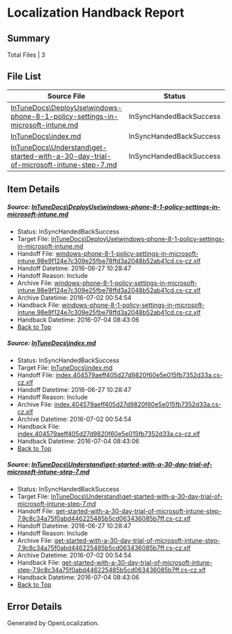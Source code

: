 # <a name='report-top'></a> Localization Handback Report

## Summary
 Total Files | 3

## File List
 Source File | Status | Details 
 ----------- | ------ | ------- 
 [InTuneDocs\DeployUse\windows-phone-8-1-policy-settings-in-microsoft-intune.md](https://github.com/Microsoft/IntuneDocs-pr/blob/a280fcbecf82e6ff27e40d2d53331b3988953ff7/InTuneDocs/DeployUse/windows-phone-8-1-policy-settings-in-microsoft-intune.md) | InSyncHandedBackSuccess | [Details](#fe685da41bb5379526bdc28c2f9cceb6b7800703264)
 [InTuneDocs\index.md](https://github.com/Microsoft/IntuneDocs-pr/blob/e8f9d974947835d5ec5a356bea6b4261960277ef/InTuneDocs/index.md) | InSyncHandedBackSuccess | [Details](#b6e3e5189a1567dd5b13017d275ff4bd548e5fa1654)
 [InTuneDocs\Understand\get-started-with-a-30-day-trial-of-microsoft-intune-step-7.md](https://github.com/Microsoft/IntuneDocs-pr/blob/1a5d9e44ae524f9f8ca3cfe9912e6dae2d1a7d49/InTuneDocs/Understand/get-started-with-a-30-day-trial-of-microsoft-intune-step-7.md) | InSyncHandedBackSuccess | [Details](#5ae133583311963d5a3b8c55d8caf43453b3aedf1173)

## Item Details
##### <a name='fe685da41bb5379526bdc28c2f9cceb6b7800703264'></a> Source: [InTuneDocs\DeployUse\windows-phone-8-1-policy-settings-in-microsoft-intune.md](https://github.com/Microsoft/IntuneDocs-pr/blob/a280fcbecf82e6ff27e40d2d53331b3988953ff7/InTuneDocs/DeployUse/windows-phone-8-1-policy-settings-in-microsoft-intune.md)
* Status: InSyncHandedBackSuccess
* Target File: [InTuneDocs\DeployUse\windows-phone-8-1-policy-settings-in-microsoft-intune.md](https://github.com/Microsoft/IntuneDocs-pr.cs-cz/blob/6a43664b4ba6750390ba8f3547e853821e33e864/InTuneDocs/DeployUse/windows-phone-8-1-policy-settings-in-microsoft-intune.md)
* Handoff File: [windows-phone-8-1-policy-settings-in-microsoft-intune.98e9f124e7c309e25fbe78ffd3a2048b52ab41cd.cs-cz.xlf](https://github.com/Microsoft/EM.handoff/blob/3774776b6d8c533d70c375a1042dac80efce57f3/ol-handoff/Microsoft/IntuneDocs-pr.cs-cz/master/windows-phone-8-1-policy-settings-in-microsoft-intune.98e9f124e7c309e25fbe78ffd3a2048b52ab41cd.cs-cz.xlf)
* Handoff Datetime: 2016-06-27 10:28:47
* Handoff Reason: Include
* Archive File: [windows-phone-8-1-policy-settings-in-microsoft-intune.98e9f124e7c309e25fbe78ffd3a2048b52ab41cd.cs-cz.xlf](https://github.com/Microsoft/EM.handoff/blob/263e8608869fe91246c5434e4dd1aeb051f8b7c5/ol-handoff/Microsoft/IntuneDocs-pr.cs-cz/master/archive/windows-phone-8-1-policy-settings-in-microsoft-intune.98e9f124e7c309e25fbe78ffd3a2048b52ab41cd.cs-cz.xlf)
* Archive Datetime: 2016-07-02 00:54:54
* Handback File: [windows-phone-8-1-policy-settings-in-microsoft-intune.98e9f124e7c309e25fbe78ffd3a2048b52ab41cd.cs-cz.xlf](https://github.com/Microsoft/EM.handback/blob/01bdb291d82428992c36d0f9e293c59ce520a9b2/ol-handback/Microsoft/IntuneDocs-pr.cs-cz/master/windows-phone-8-1-policy-settings-in-microsoft-intune.98e9f124e7c309e25fbe78ffd3a2048b52ab41cd.cs-cz.xlf)
* Handback Datetime: 2016-07-04 08:43:06
* [Back to Top](#report-top)

##### <a name='b6e3e5189a1567dd5b13017d275ff4bd548e5fa1654'></a> Source: [InTuneDocs\index.md](https://github.com/Microsoft/IntuneDocs-pr/blob/e8f9d974947835d5ec5a356bea6b4261960277ef/InTuneDocs/index.md)
* Status: InSyncHandedBackSuccess
* Target File: [InTuneDocs\index.md](https://github.com/Microsoft/IntuneDocs-pr.cs-cz/blob/6a43664b4ba6750390ba8f3547e853821e33e864/InTuneDocs/index.md)
* Handoff File: [index.404579aeff405d27d9820f60e5e015fb7352d33a.cs-cz.xlf](https://github.com/Microsoft/EM.handoff/blob/3774776b6d8c533d70c375a1042dac80efce57f3/ol-handoff/Microsoft/IntuneDocs-pr.cs-cz/master/index.404579aeff405d27d9820f60e5e015fb7352d33a.cs-cz.xlf)
* Handoff Datetime: 2016-06-27 10:28:47
* Handoff Reason: Include
* Archive File: [index.404579aeff405d27d9820f60e5e015fb7352d33a.cs-cz.xlf](https://github.com/Microsoft/EM.handoff/blob/263e8608869fe91246c5434e4dd1aeb051f8b7c5/ol-handoff/Microsoft/IntuneDocs-pr.cs-cz/master/archive/index.404579aeff405d27d9820f60e5e015fb7352d33a.cs-cz.xlf)
* Archive Datetime: 2016-07-02 00:54:54
* Handback File: [index.404579aeff405d27d9820f60e5e015fb7352d33a.cs-cz.xlf](https://github.com/Microsoft/EM.handback/blob/01bdb291d82428992c36d0f9e293c59ce520a9b2/ol-handback/Microsoft/IntuneDocs-pr.cs-cz/master/index.404579aeff405d27d9820f60e5e015fb7352d33a.cs-cz.xlf)
* Handback Datetime: 2016-07-04 08:43:06
* [Back to Top](#report-top)

##### <a name='5ae133583311963d5a3b8c55d8caf43453b3aedf1173'></a> Source: [InTuneDocs\Understand\get-started-with-a-30-day-trial-of-microsoft-intune-step-7.md](https://github.com/Microsoft/IntuneDocs-pr/blob/1a5d9e44ae524f9f8ca3cfe9912e6dae2d1a7d49/InTuneDocs/Understand/get-started-with-a-30-day-trial-of-microsoft-intune-step-7.md)
* Status: InSyncHandedBackSuccess
* Target File: [InTuneDocs\Understand\get-started-with-a-30-day-trial-of-microsoft-intune-step-7.md](https://github.com/Microsoft/IntuneDocs-pr.cs-cz/blob/6a43664b4ba6750390ba8f3547e853821e33e864/InTuneDocs/Understand/get-started-with-a-30-day-trial-of-microsoft-intune-step-7.md)
* Handoff File: [get-started-with-a-30-day-trial-of-microsoft-intune-step-7.9c8c34a75f0abd446225485b5cd063436085b7ff.cs-cz.xlf](https://github.com/Microsoft/EM.handoff/blob/3774776b6d8c533d70c375a1042dac80efce57f3/ol-handoff/Microsoft/IntuneDocs-pr.cs-cz/master/get-started-with-a-30-day-trial-of-microsoft-intune-step-7.9c8c34a75f0abd446225485b5cd063436085b7ff.cs-cz.xlf)
* Handoff Datetime: 2016-06-27 10:28:47
* Handoff Reason: Include
* Archive File: [get-started-with-a-30-day-trial-of-microsoft-intune-step-7.9c8c34a75f0abd446225485b5cd063436085b7ff.cs-cz.xlf](https://github.com/Microsoft/EM.handoff/blob/263e8608869fe91246c5434e4dd1aeb051f8b7c5/ol-handoff/Microsoft/IntuneDocs-pr.cs-cz/master/archive/get-started-with-a-30-day-trial-of-microsoft-intune-step-7.9c8c34a75f0abd446225485b5cd063436085b7ff.cs-cz.xlf)
* Archive Datetime: 2016-07-02 00:54:54
* Handback File: [get-started-with-a-30-day-trial-of-microsoft-intune-step-7.9c8c34a75f0abd446225485b5cd063436085b7ff.cs-cz.xlf](https://github.com/Microsoft/EM.handback/blob/01bdb291d82428992c36d0f9e293c59ce520a9b2/ol-handback/Microsoft/IntuneDocs-pr.cs-cz/master/get-started-with-a-30-day-trial-of-microsoft-intune-step-7.9c8c34a75f0abd446225485b5cd063436085b7ff.cs-cz.xlf)
* Handback Datetime: 2016-07-04 08:43:06
* [Back to Top](#report-top)


## Error Details

Generated by OpenLocalization.
